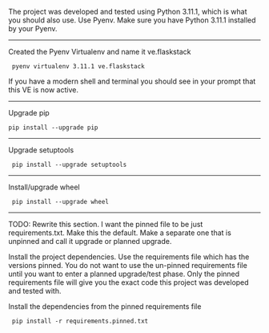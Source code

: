 The project was developed and tested using Python 3.11.1, which is what you should also use.
Use Pyenv. Make sure you have Python 3.11.1 installed by your Pyenv.


----

Created the Pyenv Virtualenv and name it ve.flaskstack

     pyenv virtualenv 3.11.1 ve.flaskstack

If you have a modern shell and terminal you should see in your prompt that this VE is now active.

----

Upgrade pip

    pip install --upgrade pip

----

Upgrade setuptools

     pip install --upgrade setuptools

----

Install/upgrade wheel

     pip install --upgrade wheel

----

TODO: Rewrite this section. I want the pinned file to be just requirements.txt.
Make this the default. Make a separate one that is unpinned and call it upgrade or planned upgrade.

Install the project dependencies. Use the requirements file which has the versions pinned.
You do not want to use the un-pinned requirements file until you want to enter a planned upgrade/test phase.
Only the pinned requirements file will give you the exact code this project was developed and tested with.

Install the dependencies from the pinned requirements file

     pip install -r requirements.pinned.txt


